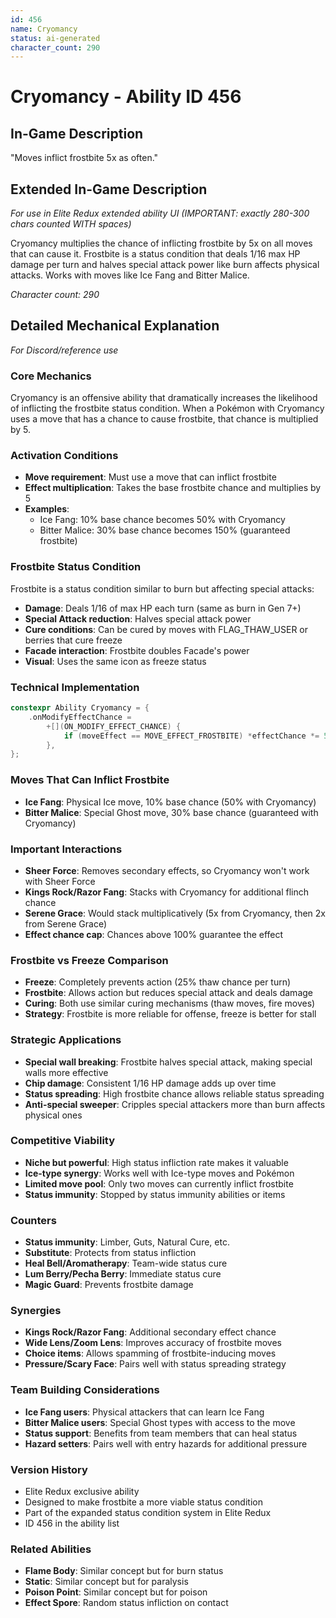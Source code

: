 ```yaml
---
id: 456
name: Cryomancy
status: ai-generated
character_count: 290
---
```


# Cryomancy - Ability ID 456

## In-Game Description
"Moves inflict frostbite 5x as often."

## Extended In-Game Description
*For use in Elite Redux extended ability UI (IMPORTANT: exactly 280-300 chars counted WITH spaces)*

Cryomancy multiplies the chance of inflicting frostbite by 5x on all moves that can cause it. Frostbite is a status condition that deals 1/16 max HP damage per turn and halves special attack power like burn affects physical attacks. Works with moves like Ice Fang and Bitter Malice.

*Character count: 290*

## Detailed Mechanical Explanation
*For Discord/reference use*

### Core Mechanics
Cryomancy is an offensive ability that dramatically increases the likelihood of inflicting the frostbite status condition. When a Pokémon with Cryomancy uses a move that has a chance to cause frostbite, that chance is multiplied by 5.

### Activation Conditions
- **Move requirement**: Must use a move that can inflict frostbite
- **Effect multiplication**: Takes the base frostbite chance and multiplies by 5
- **Examples**:
  - Ice Fang: 10% base chance becomes 50% with Cryomancy
  - Bitter Malice: 30% base chance becomes 150% (guaranteed frostbite)

### Frostbite Status Condition
Frostbite is a status condition similar to burn but affecting special attacks:
- **Damage**: Deals 1/16 of max HP each turn (same as burn in Gen 7+)
- **Special Attack reduction**: Halves special attack power
- **Cure conditions**: Can be cured by moves with FLAG_THAW_USER or berries that cure freeze
- **Facade interaction**: Frostbite doubles Facade's power
- **Visual**: Uses the same icon as freeze status

### Technical Implementation
```c
constexpr Ability Cryomancy = {
    .onModifyEffectChance =
        +[](ON_MODIFY_EFFECT_CHANCE) {
            if (moveEffect == MOVE_EFFECT_FROSTBITE) *effectChance *= 5;
        },
};
```

### Moves That Can Inflict Frostbite
- **Ice Fang**: Physical Ice move, 10% base chance (50% with Cryomancy)
- **Bitter Malice**: Special Ghost move, 30% base chance (guaranteed with Cryomancy)

### Important Interactions
- **Sheer Force**: Removes secondary effects, so Cryomancy won't work with Sheer Force
- **Kings Rock/Razor Fang**: Stacks with Cryomancy for additional flinch chance
- **Serene Grace**: Would stack multiplicatively (5x from Cryomancy, then 2x from Serene Grace)
- **Effect chance cap**: Chances above 100% guarantee the effect

### Frostbite vs Freeze Comparison
- **Freeze**: Completely prevents action (25% thaw chance per turn)
- **Frostbite**: Allows action but reduces special attack and deals damage
- **Curing**: Both use similar curing mechanisms (thaw moves, fire moves)
- **Strategy**: Frostbite is more reliable for offense, freeze is better for stall

### Strategic Applications
- **Special wall breaking**: Frostbite halves special attack, making special walls more effective
- **Chip damage**: Consistent 1/16 HP damage adds up over time
- **Status spreading**: High frostbite chance allows reliable status spreading
- **Anti-special sweeper**: Cripples special attackers more than burn affects physical ones

### Competitive Viability
- **Niche but powerful**: High status infliction rate makes it valuable
- **Ice-type synergy**: Works well with Ice-type moves and Pokémon
- **Limited move pool**: Only two moves can currently inflict frostbite
- **Status immunity**: Stopped by status immunity abilities or items

### Counters
- **Status immunity**: Limber, Guts, Natural Cure, etc.
- **Substitute**: Protects from status infliction
- **Heal Bell/Aromatherapy**: Team-wide status cure
- **Lum Berry/Pecha Berry**: Immediate status cure
- **Magic Guard**: Prevents frostbite damage

### Synergies
- **Kings Rock/Razor Fang**: Additional secondary effect chance
- **Wide Lens/Zoom Lens**: Improves accuracy of frostbite moves
- **Choice items**: Allows spamming of frostbite-inducing moves
- **Pressure/Scary Face**: Pairs well with status spreading strategy

### Team Building Considerations
- **Ice Fang users**: Physical attackers that can learn Ice Fang
- **Bitter Malice users**: Special Ghost types with access to the move
- **Status support**: Benefits from team members that can heal status
- **Hazard setters**: Pairs well with entry hazards for additional pressure

### Version History
- Elite Redux exclusive ability
- Designed to make frostbite a more viable status condition
- Part of the expanded status condition system in Elite Redux
- ID 456 in the ability list

### Related Abilities
- **Flame Body**: Similar concept but for burn status
- **Static**: Similar concept but for paralysis
- **Poison Point**: Similar concept but for poison
- **Effect Spore**: Random status infliction on contact